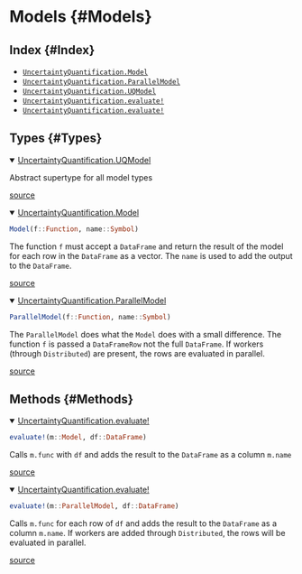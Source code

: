 
# Models {#Models}

## Index {#Index}
- [`UncertaintyQuantification.Model`](#UncertaintyQuantification.Model)
- [`UncertaintyQuantification.ParallelModel`](#UncertaintyQuantification.ParallelModel)
- [`UncertaintyQuantification.UQModel`](#UncertaintyQuantification.UQModel)
- [`UncertaintyQuantification.evaluate!`](#UncertaintyQuantification.evaluate!-Tuple{ParallelModel,%20DataFrame})
- [`UncertaintyQuantification.evaluate!`](#UncertaintyQuantification.evaluate!-Tuple{Model,%20DataFrame})


## Types {#Types}
<details class='jldocstring custom-block' open>
<summary><a id='UncertaintyQuantification.UQModel' href='#UncertaintyQuantification.UQModel'><span class="jlbinding">UncertaintyQuantification.UQModel</span></a> <Badge type="info" class="jlObjectType jlType" text="Type" /></summary>



Abstract supertype for all model types


<Badge type="info" class="source-link" text="source"><a href="https://github.com/FriesischScott/UncertaintyQuantification.jl/blob/f8bd7a9094e49042d8e9d2360393334fb1712413/src/UncertaintyQuantification.jl#L35-L37" target="_blank" rel="noreferrer">source</a></Badge>

</details>

<details class='jldocstring custom-block' open>
<summary><a id='UncertaintyQuantification.Model' href='#UncertaintyQuantification.Model'><span class="jlbinding">UncertaintyQuantification.Model</span></a> <Badge type="info" class="jlObjectType jlType" text="Type" /></summary>



```julia
Model(f::Function, name::Symbol)
```


The function `f` must accept a `DataFrame` and return the result of the model for each row in the `DataFrame` as a vector. The `name` is used to add the output to the `DataFrame`.


<Badge type="info" class="source-link" text="source"><a href="https://github.com/FriesischScott/UncertaintyQuantification.jl/blob/f8bd7a9094e49042d8e9d2360393334fb1712413/src/models/model.jl#L1-L6" target="_blank" rel="noreferrer">source</a></Badge>

</details>

<details class='jldocstring custom-block' open>
<summary><a id='UncertaintyQuantification.ParallelModel' href='#UncertaintyQuantification.ParallelModel'><span class="jlbinding">UncertaintyQuantification.ParallelModel</span></a> <Badge type="info" class="jlObjectType jlType" text="Type" /></summary>



```julia
ParallelModel(f::Function, name::Symbol)
```


The  `ParallelModel`  does what the `Model` does with a small difference. The function `f` is passed a `DataFrameRow` not the full `DataFrame`. If workers (through `Distributed`) are present, the rows are evaluated in parallel.


<Badge type="info" class="source-link" text="source"><a href="https://github.com/FriesischScott/UncertaintyQuantification.jl/blob/f8bd7a9094e49042d8e9d2360393334fb1712413/src/models/model.jl#L12-L18" target="_blank" rel="noreferrer">source</a></Badge>

</details>


## Methods {#Methods}
<details class='jldocstring custom-block' open>
<summary><a id='UncertaintyQuantification.evaluate!-Tuple{Model, DataFrame}' href='#UncertaintyQuantification.evaluate!-Tuple{Model, DataFrame}'><span class="jlbinding">UncertaintyQuantification.evaluate!</span></a> <Badge type="info" class="jlObjectType jlMethod" text="Method" /></summary>



```julia
evaluate!(m::Model, df::DataFrame)
```


Calls `m.func` with `df` and adds the result to the `DataFrame` as a column `m.name`


<Badge type="info" class="source-link" text="source"><a href="https://github.com/FriesischScott/UncertaintyQuantification.jl/blob/f8bd7a9094e49042d8e9d2360393334fb1712413/src/models/model.jl#L32-L36" target="_blank" rel="noreferrer">source</a></Badge>

</details>

<details class='jldocstring custom-block' open>
<summary><a id='UncertaintyQuantification.evaluate!-Tuple{ParallelModel, DataFrame}' href='#UncertaintyQuantification.evaluate!-Tuple{ParallelModel, DataFrame}'><span class="jlbinding">UncertaintyQuantification.evaluate!</span></a> <Badge type="info" class="jlObjectType jlMethod" text="Method" /></summary>



```julia
evaluate!(m::ParallelModel, df::DataFrame)
```


Calls `m.func` for each row of `df` and adds the result to the `DataFrame` as a column `m.name`. If workers are added through `Distributed`, the rows will be evaluated in parallel.


<Badge type="info" class="source-link" text="source"><a href="https://github.com/FriesischScott/UncertaintyQuantification.jl/blob/f8bd7a9094e49042d8e9d2360393334fb1712413/src/models/model.jl#L42-L47" target="_blank" rel="noreferrer">source</a></Badge>

</details>

